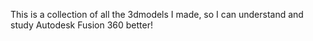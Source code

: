 This is a collection of all the 3dmodels I made, so I can understand and study Autodesk Fusion 360 better!
